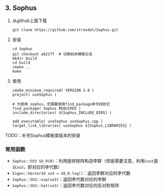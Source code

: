 ## 3. Sophus

1. 从github上面下载

   ```shell
   git clone https://github.com/strasdat/Sophus.git
   ```

2. 安装

   ```shell
   cd Sophus
   git checkout a621ff  # 切换到非模板分支
   mkdir build
   cd build
   cmake ..
   make
   ```

3. 使用

   ```shell
   cmake_minimum_required( VERSION 2.8 )
   project( useSophus )
   
   # 为使用 sophus，您需要使用find_package命令找到它
   find_package( Sophus REQUIRED )
   include_directories( ${Sophus_INCLUDE_DIRS} )
   
   add_executable( useSophus useSophus.cpp )
   target_link_libraries( useSophus ${Sophus_LIBRARIES} )
   ```

TODO：补充Sophus模板类版本的安装

### 常用函数

- `Sophus::SO3 SO_R(R)`：利用旋转矩阵构造李群（但是需要注意，利用`cout`是以`so3`，即对应的李代数）
- `Eigen::Vector3d so3 = SO_R.log()`：返回李群对应的李代数
- `Sophus::SO3::exp(so3)`：返回李代数对应的李群
- `Sophus::SO3::hat(so3)`：返回李代数对应的反对称矩阵